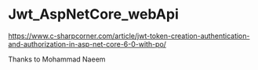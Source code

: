 # Jwt_AspNetCore_webApi
https://www.c-sharpcorner.com/article/jwt-token-creation-authentication-and-authorization-in-asp-net-core-6-0-with-po/

Thanks to Mohammad Naeem
